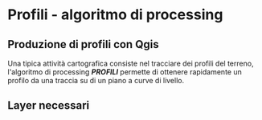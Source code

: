 # Profili - algoritmo di processing

## Produzione di profili con Qgis

Una tipica attività cartografica consiste nel tracciare dei profili del terreno, l'algoritmo di processing **_PROFILI_** permette di ottenere rapidamente un profilo da una traccia su di un piano a curve di livello.

## Layer necessari